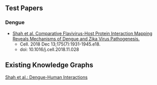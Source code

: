 ## Test Papers
### Dengue
- [Shah et al. Comparative Flavivirus-Host Protein Interaction Mapping Reveals Mechanisms of Dengue and Zika Virus Pathogenesis.](https://www.cell.com/cell/fulltext/S0092-8674(18)31553-8?_returnURL=https%3A%2F%2Flinkinghub.elsevier.com%2Fretrieve%2Fpii%2FS0092867418315538%3Fshowall%3Dtrue)
  - Cell. 2018 Dec 13;175(7):1931-1945.e18.
  - doi: 10.1016/j.cell.2018.11.028

## Existing Knowledge Graphs
[Shah et al.: Dengue-Human Interactions](https://www.ndexbio.org/viewer/networks/bc3c91c2-d67e-11e9-bb65-0ac135e8bacf)
